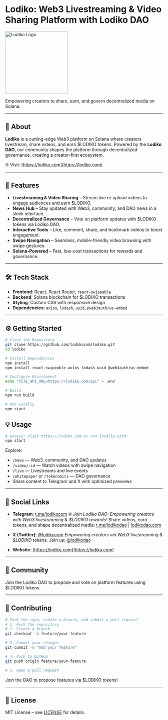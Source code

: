 # Lodiko: Web3 Livestreaming & Video Sharing Platform with Lodiko DAO

<img src="https://lodiko.com/logo.png" alt="Lodiko Logo" width="200" />

Empowering creators to share, earn, and govern decentralized media on Solana.

---

## 📌 About

**Lodiko** is a cutting-edge Web3 platform on Solana where creators livestream, share videos, and earn $LODIKO tokens. Powered by the **Lodiko DAO**, our community shapes the platform through decentralized governance, creating a creator-first ecosystem.

🌐 Visit: [https://lodiko.com](https://lodiko.com)

---

## 🚀 Features

- **Livestreaming & Video Sharing** – Stream live or upload videos to engage audiences and earn $LODIKO.
- **News Hub** – Stay updated with Web3, community, and DAO news in a sleek interface.
- **Decentralized Governance** – Vote on platform updates with $LODIKO tokens via Lodiko DAO.
- **Interactive Tools** – Like, comment, share, and bookmark videos to boost engagement.
- **Swipe Navigation** – Seamless, mobile-friendly video browsing with swipe gestures.
- **Solana-Powered** – Fast, low-cost transactions for rewards and governance.

---

## 🛠 Tech Stack

- **Frontend**: React, React Router, `react-swipeable`
- **Backend**: Solana blockchain for $LODIKO transactions
- **Styling**: Custom CSS with responsive design
- **Dependencies**: `axios`, `lodash`, `uuid`, `@web3auth/ws-embed`

---

## ⚙️ Getting Started

```bash
# Clone the Repository
git clone https://github.com/lodikocom/lodiko.git
cd lodiko

# Install Dependencies
npm install
npm install react-swipeable axios lodash uuid @web3auth/ws-embed

# Configure Environment
echo "VITE_API_URL=https://lodiko.com/api" > .env

# Build
npm run build

# Run Locally
npm start
```

## 💡 Usage

```bash
# Access: Visit https://lodiko.com or run locally with:
npm start
```

Explore:

* `/news` — Web3, community, and DAO updates
* `/video/:id` — Watch videos with swipe navigation
* `/live` — Livestreams and live events
* `/whitepaper` or `/tokenomics` — DAO governance
* Share content to Telegram and X with optimized previews

---

## 🔗 Social Links

* **Telegram**: [t.me/lodikocom](https://t.me/lodikocom)
  🌐 *Join Lodiko DAO: Empowering creators with Web3 livestreaming & \$LODIKO rewards!*
  Share videos, earn tokens, and shape decentralized media: [t.me/lodikodao](https://t.me/lodikodao) | [lodikodao.com](https://lodikodao.com)

* **X (Twitter)**: [@lodikocom](https://x.com/lodikocom)
  *Empowering creators via Web3 livestreaming & \$LODIKO tokens.*
  Join us: [@lodikodao](https://x.com/lodikodao)

* **Website**: [https://lodiko.com](https://lodiko.com)

---

## 👥 Community

Join the Lodiko DAO to propose and vote on platform features using \$LODIKO tokens.

---

## 🤝 Contributing
```bash
# Fork the repo, create a branch, and submit a pull request:
# 1. Fork the repository
# 2. Create a branch
git checkout -b feature/your-feature

# 3. Commit your changes
git commit -m "Add your feature"

# 4. Push to GitHub
git push origin feature/your-feature

# 5. Open a pull request
```

Join the DAO to propose features via \$LODIKO tokens!

---

## 📄 License

MIT License – see [LICENSE](.github/LICENSE) for details.
